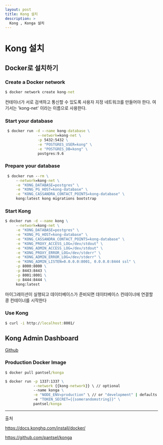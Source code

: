 ```yaml
---
layout: post
title: Kong 설치
description: >
  Kong , Konga 설치
---
```

# Kong 설치

## Docker로 설치하기



### Create a Docker network

~~~cmd
$ docker network create kong-net
~~~

컨테이너가 서로 검색하고 통신할 수 있도록 사용자 지정 네트워크를 만들어야 한다.
여기서는 'kong-net' 이라는 이름으로 사용한다.



### Start your database

~~~cmd
 $ docker run -d --name kong-database \
               --network=kong-net \
               -p 5432:5432 \
               -e "POSTGRES_USER=kong" \
               -e "POSTGRES_DB=kong" \
               postgres:9.6
~~~



### Prepare your database

~~~cmd
 $ docker run --rm \
     --network=kong-net \
     -e "KONG_DATABASE=postgres" \
     -e "KONG_PG_HOST=kong-database" \
     -e "KONG_CASSANDRA_CONTACT_POINTS=kong-database" \
     kong:latest kong migrations bootstrap
~~~



### Start Kong

~~~cmd
$ docker run -d --name kong \
     --network=kong-net \
     -e "KONG_DATABASE=postgres" \
     -e "KONG_PG_HOST=kong-database" \
     -e "KONG_CASSANDRA_CONTACT_POINTS=kong-database" \
     -e "KONG_PROXY_ACCESS_LOG=/dev/stdout" \
     -e "KONG_ADMIN_ACCESS_LOG=/dev/stdout" \
     -e "KONG_PROXY_ERROR_LOG=/dev/stderr" \
     -e "KONG_ADMIN_ERROR_LOG=/dev/stderr" \
     -e "KONG_ADMIN_LISTEN=0.0.0.0:8001, 0.0.0.0:8444 ssl" \
     -p 8000:8000 \
     -p 8443:8443 \
     -p 8001:8001 \
     -p 8444:8444 \
     kong:latest
~~~

마이그레이션이 실행되고 데이터베이스가 준비되면 데이터베이스 컨테이너에 연결할 콩 컨테이너를 시작한다



### Use Kong

~~~cmd
$ curl -i http://localhost:8001/
~~~



## Kong Admin Dashboard

[Github](https://github.com/pantsel/konga)

### Production Docker Image

~~~cmd
$ docker pull pantsel/konga
~~~

~~~cmd
$ docker run -p 1337:1337 \
             --network {{kong-network}} \ // optional
             --name konga \
             -e "NODE_ENV=production" \ // or "development" | defaults to 'development'
             -e "TOKEN_SECRET={{somerandomstring}}" \
             pantsel/konga
~~~



---

출처

https://docs.konghq.com/install/docker/

https://github.com/pantsel/konga